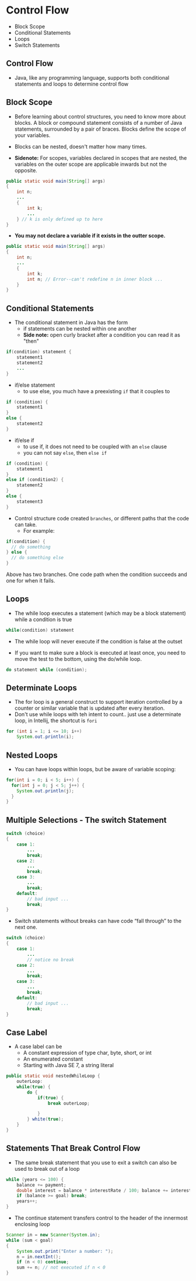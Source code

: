 # Control Flow
* Block Scope
* Conditional Statements
* Loops
* Switch Statements

## Control Flow
* Java, like any programming language, supports both conditional statements and loops to determine control flow

## Block Scope
* Before learning about control structures, you need to know more about blocks. A block or compound statement consists of a number of Java statements, surrounded by a pair of braces. Blocks define the scope of your variables.

* Blocks can be nested, doesn't matter how many times.
* **Sidenote:** For scopes, variables declared in scopes that are nested, the variables on the outer scope are applicable inwards but not the opposite.

```java
public static void main(String[] args)
{
    int n;
    ...
    {
        int k;
        ...
    } // k is only defined up to here
}
```
* **You may not declare a variable if it exists in the outter scope.**

```java
public static void main(String[] args)
{
    int n;
    ...
    {
        int k;
        int n; // Error--can't redefine n in inner block ...
    }
}
```
## Conditional Statements
* The conditional statement in Java has the form
    * if statements can be nested within one another
    * **Side note:** open curly bracket after a condition you can read it as "then"

```java
if(condition) statement {
    statement1
    statement2
    ...
}
```
* if/else statement
    * to use else, you much have a preexisting `if` that it couples to
    

```java
if (condition) {
    statement1
}
else {
    statement2
}
```
* if/else if
    * to use if, it does not need to be coupled with an `else` clause
    * you can not say `else`, then `else if`
```java
if (condition) {
    statement1
}
else if (condition2) {
    statement2
}
else {
    statement3
}
```

* Control structure code created `branches`, or different paths that the code can take.
    * For example:

```java
if(condition) {
  // do something
} else {
  // do something else
}
```
Above has two branches. One code path when the condition succeeds and one for when it fails.

## Loops
* The while loop executes a statement (which may be a block statement) while a condition is true

```java
while(condition) statement
```
* The while loop will never execute if the condition is false at the outset

* If you want to make sure a block is executed at least once, you need to move the test to the bottom, using the do/while loop.

```java
do statement while (condition);
```

## Determinate Loops
* The for loop is a general construct to support iteration controlled by a counter or similar variable that is updated after every iteration.
* Don't use while loops with teh intent to count.. just use a determinate loop, in Intellij, the shortcut is `fori`

```java
for (int i = 1; i <= 10; i++)
    System.out.println(i);
```
## Nested Loops
* You can have loops within loops, but be aware of variable scoping:

```java
for(int i = 0; i < 5; i++) {
  for(int j = 0; j < 5; j++) {
    System.out.println(j);
  }
}
```

## Multiple Selections - The switch Statement
```java
switch (choice)
{
    case 1:
        ...
        break;
    case 2:
        ...
        break;
    case 3:
        ...
        break;
    default:
        // bad input ...
        break;
}
```

* Switch statements without breaks can have code “fall through” to the next one.

```java
switch (choice)
{
    case 1:
        ...
        // notice no break
    case 2:
        ...
        break;
    case 3:
        ...
        break;
    default:
        // bad input ...
        break;
}
```
## Case Label
* A case label can be
    * A constant expression of type char, byte, short, or int
    * An enumerated constant
    * Starting with Java SE 7, a string literal

```java
public static void nestedWhileLoop {
    outerLoop:
    while(true) {
        do {
            if(true) {
                break outerLoop;

            }
        } white(true);
    }
}
```

## Statements That Break Control Flow
* The same break statement that you use to exit a switch can also be used to break out of a loop

```java
while (years <= 100) {
    balance += payment;
    double interest = balance * interestRate / 100; balance += interest;
    if (balance >= goal) break;
    years++;
}
```
* The continue statement transfers control to the header of the innermost enclosing loop

```java
Scanner in = new Scanner(System.in);
while (sum < goal)
{
    System.out.print("Enter a number: ");
    n = in.nextInt();
    if (n < 0) continue;
    sum += n; // not executed if n < 0
}
```